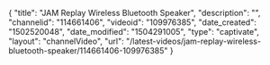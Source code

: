 {
    "title": "JAM Replay Wireless Bluetooth Speaker",
    "description": "",
    "channelid": "114661406",
    "videoid": "109976385",
    "date_created": "1502520048",
    "date_modified": "1504291005",
    "type": "captivate",
    "layout": "channelVideo",
    "url": "\/latest-videos\/jam-replay-wireless-bluetooth-speaker\/114661406-109976385"
}